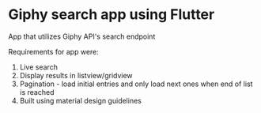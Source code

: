 # Giphy search app using Flutter

App that utilizes Giphy API's search endpoint

Requirements for app were:
1) Live search
2) Display results in listview/gridview
3) Pagination - load initial entries and only load next ones when end of list is reached
4) Built using material design guidelines
